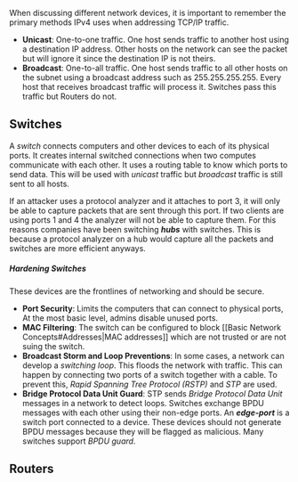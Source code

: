 When discussing different network devices, it is important to remember the primary methods IPv4 uses when addressing TCP/IP traffic. 

* **Unicast**: One-to-one traffic. One host sends traffic to another host using a destination IP address. Other hosts on the network can see the packet but will ignore it since the destination IP is not theirs. 
* **Broadcast**: One-to-all traffic. One host sends traffic to all other hosts on the subnet using a broadcast address such as 255.255.255.255. Every host that receives broadcast traffic will process it. Switches pass this traffic but Routers do not.

## Switches
A *switch* connects computers and other devices to each of its physical ports. It creates internal switched connections when two computes communicate with each other. It uses a routing table to know which ports to send data. This will be used with *unicast* traffic but *broadcast* traffic is still sent to all hosts. 

If an attacker uses a protocol analyzer and it attaches to port 3, it will only be able to capture packets that are sent through this port. If two clients are using ports 1 and 4 the analyzer will not be able to capture them. For this reasons companies have been switching ***hubs*** with switches. This is because a protocol analyzer on a hub would capture all the packets and switches are more efficient anyways. 

##### Hardening Switches
These devices are the frontlines of networking and should be secure. 

* **Port Security**: Limits the computers that can connect to physical ports, At the most basic level, admins disable unused ports.
* **MAC Filtering**: The switch can be configured to block [[Basic Network Concepts#Addresses|MAC addresses]] which are not trusted or are not suing the switch. 
* **Broadcast Storm and Loop Preventions**: In some cases, a network can develop a *switching loop*. This floods the network with traffic. This can happen by connecting two ports of a switch together with a cable. To prevent this, *Rapid Spanning Tree Protocol (RSTP)* and *STP* are used. 
* **Bridge Protocol Data Unit Guard**: STP sends *Bridge Protocol Data Unit* messages in a network to detect loops. Switches exchange BPDU messages with each other using their non-edge ports. An ***edge-port*** is a switch port connected to a device. These devices should not generate BPDU messages because they will be flagged as malicious. Many switches support *BPDU guard*.  

## Routers
